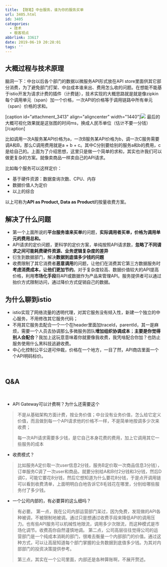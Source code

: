 ```yaml
---
title: 【随笔】中台服务，谁为你的服务买单
url: 3405.html
id: 3405
categories:
  - 技术
  - 极客视点
abbrlink: 33617
date: 2019-06-19 20:28:01
tags: ''
---
```


大概过程与技术原理
---------

脑洞一下：中台以后各个部门的数据以微服务API形式放在API store里面供其它部分消费，为了避免部门打架、中台成本谁来出、费用怎么收的问题。在想能不能基于istio开发为请求计费的插件（计费链），技术实现的大概思路就是就是像zipkin每个调用单元（span）加一个价格，一次API的价格等于调用链路中所有单元（span）价格的求和。

\[caption id="attachment_3413" align="aligncenter" width="1440"\][![](https://wangbaiyuan.cn/wp-content/uploads/2019/06/timg-2.jpeg)](https://wangbaiyuan.cn/wp-content/uploads/2019/06/timg-2.jpeg) 最后的大概可视化效果就是这张图的时间ms，换成人民币单位（估计不要一分钱）\[/caption\]

比如调用一次A服务某API价格为a，一次B服务某API价格为b，调一次C服务需要调A和B，那么C调用费用就是a + b + c。其中C分别要给别的服务a和b的费用，c是给自己的。上面为了介绍思想，这里只是做一个简单的求和，其实也许我们可以做更复杂的方案。就像卖商品一样卖自己的API请求。

比如每个服务可以这样定价：

*   基于硬件资源：数据查询次数、CPU、内存
*   数据价值人为定价
*   以上的综合

以上可称为**API as Product, Data as Product**的按量收费方案。

解决了什么问题
-------

*   第一个上面所说的**平台服务谁来买单**的问题，**实际调用者买单，价格为调用单元的费用总和。**
*   API请求的定价问题，更科学的定价方案，单纯按照API请求数，**忽略了不同请求之间可能耗费硬件资源、业务逻辑复杂度的差异**
*   衍生到数据部门，解决**数据到底值多少钱的问题**
*   收费限制了其它消费者**恶意调用**的问题，让他们在消费其它第三方数据服务时**考虑消费成本，让他们更加节约**。对于复杂度较高、数据价值较大的API提高价格，利用**市场化手段**将API或数据作为产品来管理API。服务提供者可以通过抬价方式限制访问，通过降价方式促销自己的数据。

为什么聊到istio
----------

*   istio实现了网络流量的透明代理，对其它服务没有倾入性，新建一个独立的中心服务，不用修改其它服务代码；
*   不用其它服务去配合一个一个在header里面加traceId，parentId，其一是麻烦，需要一个人员去协调那么多微服务团队**增加组织协调成本**；**主要是你觉得别人会配合**？我加上这玩意意味着你就要像我收费，我凭啥配合你加？也防止服务使用什么黑科技逃避收费。
*   中心化控制公平公道可仲裁，价格在一个地方，一目了然，API商店里面一个个API明码标价。

 

Q&A
---

 

*   API Gateway可以计费啊？为什么还需要这个

> 不是从基础架构方面计费，按业务价值；中台没有业务价值，怎么给它定义价值，而且做到每一个API请求他的价格不一样，不是简单地按调多少次来收费；
> 
> 每一次API请求需要多少钱，是它自己本身花费的费用，加上它调用其它一些服务的成本

*   收费模式？

> 比如服务A定价取一次user信息2分钱，服务B定价取一次商品信息3分钱），订单服务C调了一次user和商品，就要分别给A和B付2分钱和3分钱，然后D调C，可能它要花8分钱，然后它想知道为什么要花8分钱，于是点开调用链可以看到收费清单，上面明明白白地告诉它8毛钱花在哪里，分别给哪些服务付了多少钱。

*   一个公司内部的，有必要算的这么细吗？

> 有必要。 第一点，我在公司内部运营部门呆过，因为免费，发现做的API各种被调，不被限制地被调。通过只是想通过收费手段来降低API的调用压力。也有些API服务可以机械性地限流，调用多少次限流，而这种模式是市场化调节。收费高你自然谨慎地调。 第二点，公司高层往往觉得公司的运营部门是一个纯成本消耗的部门，很难去衡量一个内部部门的价值。通过这种方式，可以让高层知道每个部门掌握的业务数据到底值多少钱。为其对内部部门的投资决策提供参考。
> 
> 第三点，其实在一个公司里面，内部还是各种算账啊，不展开赘述。